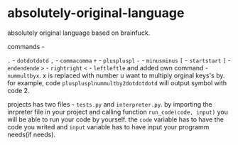 # absolutely-original-language

absolutely original language based on brainfuck.

commands -

```.``` - ```dotdotdotd```
```,``` - ```commacomma```
```+``` - ```pluspluspl```
```-``` - ```minusminus```
```[``` - ```startstart```
```]``` - ```endendende```
```>``` - ```rightright```
```<``` - ```leftleftle```
and added own command - ```nummultbyx```. x is replaced with number u want to multiply orginal keys's by. 
for example, code ```plusplusplnummultby2dotdotdotd``` will output symbol with code 2.

projects has two files - ```tests.py``` and ```interpreter.py```. by importing the inrpreter file in your project and calling function ```run_code(code, input)``` you will be able to run your code by yourself. the ```code``` variable has to have the code you writed and ```input``` variable has to have input your programm needs(if needs).
